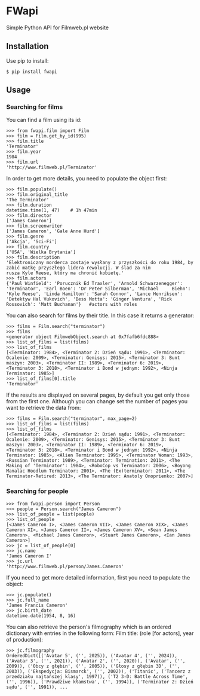 # FWapi
Simple Python API for Filmweb.pl website

## Installation

Use pip to install:

    $ pip install fwapi

## Usage

### Searching for films

You can find a film using its id:

    >>> from fwapi.film import Film
    >>> film = Film.get_by_id(995)
    >>> film.title
    'Terminator'
    >>> film.year
    1984
    >>> film.url
    'http://www.filmweb.pl/Terminator'

In order to get more details, you need to populate the object first:

    >>> film.populate()
    >>> film.original_title
    'The Terminator'
    >>> film.duration
    datetime.time(1, 47)    # 1h 47min
    >>> film.director
    ['James Cameron']
    >>> film.screenwriter
    ['James Cameron', 'Gale Anne Hurd']
    >>> film.genre
    ['Akcja', 'Sci-Fi']
    >>> film.country
    ['USA', 'Wielka Brytania']
    >>> film.description
    'Elektroniczny morderca zostaje wysłany z przyszłości do roku 1984, by zabić matkę przyszłego lidera rewolucji. W ślad za nim              rusza Kyle Reese, który ma chronić kobietę.'
    >>> film.actors
    {'Paul Winfield': 'Porucznik Ed Traxler', 'Arnold Schwarzenegger': 'Terminator', 'Earl Boen': 'Dr Peter Silberman', 'Michael     Biehn': 'Kyle Reese', 'Linda Hamilton': 'Sarah Connor', 'Lance Henriksen': 'Detektyw Hal Vukovich', 'Bess Motta': 'Ginger Ventura', 'Rick Rossovich': 'Matt Buchanan'}   #actors with roles

You can also search for films by their title. In this case it returns a generator:

    >>> films = Film.search("terminator")
    >>> films
    <generator object FilmwebObject.search at 0x7fafb6fdc888>
    >>> list_of_films = list(films)
    >>> list_of_films
    [<Terminator: 1984>, <Terminator 2: Dzień sądu: 1991>, <Terminator: Ocalenie: 2009>, <Terminator: Genisys: 2015>, <Terminator 3: Bunt maszyn: 2003>, <Terminator II: 1989>, <Terminator 6: 2019>, <Terminator 3: 2018>, <Terminator i Bond w jednym: 1992>, <Ninja Terminator: 1985>]
    >>> list_of_films[0].title
    'Terminator'

If the results are displayed on several pages, by default you get only those from the first one. Although you can change set the number of pages you want to retrieve the data from:

    >>> films = Film.search("terminator", max_page=2)
    >>> list_of_films = list(films)
    >>> list_of_films
    [<Terminator: 1984>, <Terminator 2: Dzień sądu: 1991>, <Terminator: Ocalenie: 2009>, <Terminator: Genisys: 2015>, <Terminator 3: Bunt maszyn: 2003>, <Terminator II: 1989>, <Terminator 6: 2019>, <Terminator 3: 2018>, <Terminator i Bond w jednym: 1992>, <Ninja Terminator: 1985>, <Alien Terminator: 1995>, <Terminator Woman: 1993>, <Russian Terminator: 1989>, <Terminator: Termination: 2011>, <The Making of 'Terminator': 1984>, <RoboCop vs Terminator: 2006>, <Boyong Manalac Hoodlum Terminator: 2001>, <The (Ex)terminator: 2011>, <The Terminator-Retired: 2013>, <The Terminator: Anatoly Onoprienko: 2007>]

### Searching for people

    >>> from fwapi.person import Person
    >>> people = Person.search("James Cameron")
    >>> list_of_people = list(people)
    >>> list_of_people
    [<James Cameron I>, <James Cameron VII>, <James Cameron XIX>, <James Cameron XI>, <James Cameron II>, <James Cameron XV>, <Sean James Cameron>, <Michael James Cameron>, <Stuart James Cameron>, <Ian James Cameron>]
    >>> jc = list_of_people[0]
    >>> jc.name
    'James Cameron I'
    >>> jc.url
    'http://www.filmweb.pl/person/James.Cameron'

If you need to get more detailed information, first you need to populate the object:

    >>> jc.populate()
    >>> jc.full_name
    'James Francis Cameron'
    >>> jc.birth_date
    datetime.date(1954, 8, 16)

You can also retrieve the person's filmography which is an ordered dictionary with entries in the following form: Film title: (role [for actors], year of production):

    >>> jc.filmography
    OrderedDict([('Avatar 5', ('', 2025)), ('Avatar 4', ('', 2024)), ('Avatar 3', ('', 2021)), ('Avatar 2', ('', 2020)), ('Avatar', ('', 2009)), ('Obcy z głębin', ('', 2005)), ('Głosy z głębin 3D', ('', 2003)), ('Ekspedycja: Bismarck', ('', 2002)), ('Titanic', ('Tancerz z przedziału najtańszej klasy', 1997)), ('T2 3-D: Battle Across Time', ('', 1996)), ('Prawdziwe kłamstwa', ('', 1994)), ('Terminator 2: Dzień sądu', ('', 1991)), ...


